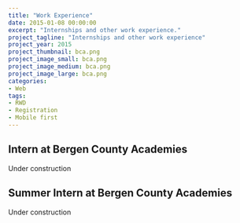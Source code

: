 ```yaml
---
title: "Work Experience"
date: 2015-01-08 00:00:00
excerpt: "Internships and other work experience."
project_tagline: "Internships and other work experience"
project_year: 2015
project_thumbnail: bca.png
project_image_small: bca.png
project_image_medium: bca.png
project_image_large: bca.png
categories:
- Web
tags:
- RWD
- Registration
- Mobile first
---
```


## Intern at Bergen County Academies

Under construction

## Summer Intern at Bergen County Academies

Under construction